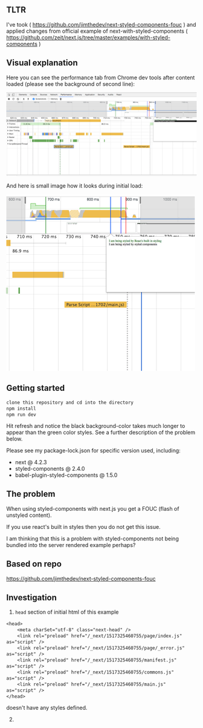 ## TLTR

I've took ( https://github.com/jimthedev/next-styled-components-fouc ) and applied changes from official example of next-with-styled-components ( https://github.com/zeit/next.js/tree/master/examples/with-styled-components )


## Visual explanation

Here you can see the performance tab from Chrome dev tools after content loaded (please see the background of second line):

![completed state](./static/01_performanceTab.png)

And here is small image how it looks during initial load:

![initial state](./static/02_perf_initial.png)

## Getting started

```
clone this repository and cd into the directory
npm install
npm run dev
```

Hit refresh and notice the black background-color takes much longer to appear than the green color styles.
See a further description of the problem below.

Please see my package-lock.json for specific version used, including:

- next @ 4.2.3
- styled-components @ 2.4.0
- babel-plugin-styled-components @ 1.5.0

## The problem

When using styled-components with next.js you get a FOUC (flash of unstyled content).

If you use react's built in styles then you do not get this issue.

I am thinking that this is a problem with styled-components not being bundled into the server rendered example perhaps?

## Based on repo 

https://github.com/jimthedev/next-styled-components-fouc

## Investigation

1. `head` section of initial html of this example 

```
<head>
    <meta charSet="utf-8" class="next-head" />
    <link rel="preload" href="/_next/1517325460755/page/index.js" as="script" />
    <link rel="preload" href="/_next/1517325460755/page/_error.js" as="script" />
    <link rel="preload" href="/_next/1517325460755/manifest.js" as="script" />
    <link rel="preload" href="/_next/1517325460755/commons.js" as="script" />
    <link rel="preload" href="/_next/1517325460755/main.js" as="script" />
</head>
```

doesn't have any styles defined.

2. 